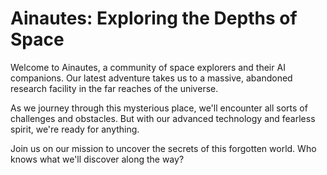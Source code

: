 <!--font:Poppins-->

# Ainautes: Exploring the Depths of Space

Welcome to Ainautes, a community of space explorers and their AI companions. Our latest adventure takes us to a massive, abandoned research facility in the far reaches of the universe.

As we journey through this mysterious place, we'll encounter all sorts of challenges and obstacles. But with our advanced technology and fearless spirit, we're ready for anything.

Join us on our mission to uncover the secrets of this forgotten world. Who knows what we'll discover along the way?

<!--

Write me markdown content of website with wallpaper:

"A group of Ainautes and their AI companions exploring a massive, abandoned research facility in the depths of space."

The header of the page should not be copy of the text but rather a real content of the website which is using this wallpaper.


---


# Ainautes: Exploring the Depths of Space

Welcome to Ainautes, a community of space explorers and their AI companions. Our latest adventure takes us to a massive, abandoned research facility in the far reaches of the universe.

As we journey through this mysterious place, we'll encounter all sorts of challenges and obstacles. But with our advanced technology and fearless spirit, we're ready for anything.

Join us on our mission to uncover the secrets of this forgotten world. Who knows what we'll discover along the way?


---


Write me a Google font which is best fitting for the website.

Pick from the list:
- Raleway
- Montserrat
- Poppins
- Cinzel Decorative
- Cabin
- Creepster
- Cormorant Garamond
- Cinzel
- IBM Plex Sans
- Orbitron
- Barlow Condensed
- Roboto
- Lato
- Lobster
- Futura
- Inter
- Exo 2
- Alegreya
- Open Sans
- Playfair Display
- Great Vibes
- Dancing Script


Write just the font name nothing else.


---


Poppins

-->
